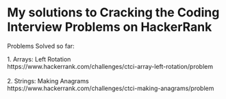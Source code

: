 # My solutions to Cracking the Coding Interview Problems on HackerRank
<p> Problems Solved so far:</p>
1. Arrays: Left Rotation <br>
https://www.hackerrank.com/challenges/ctci-array-left-rotation/problem <br>
<br>
2. Strings:  Making Anagrams <br>
https://www.hackerrank.com/challenges/ctci-making-anagrams/problem <br>

